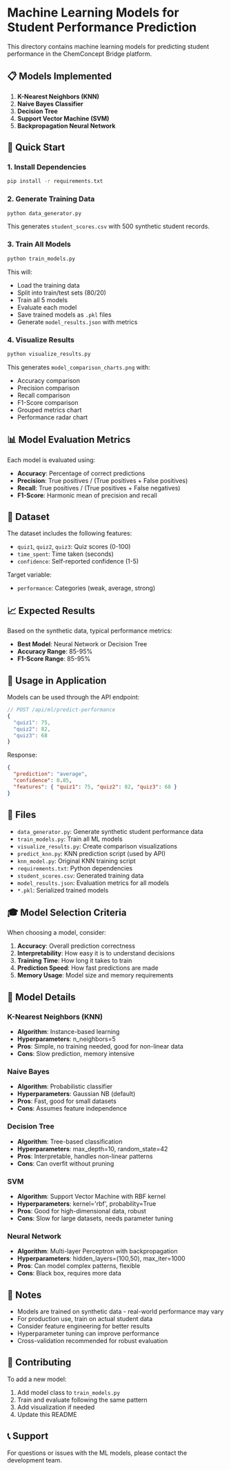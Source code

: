 # Machine Learning Models for Student Performance Prediction

This directory contains machine learning models for predicting student performance in the ChemConcept Bridge platform.

## 📋 Models Implemented

1. **K-Nearest Neighbors (KNN)**
2. **Naive Bayes Classifier**
3. **Decision Tree**
4. **Support Vector Machine (SVM)**
5. **Backpropagation Neural Network**

## 🚀 Quick Start

### 1. Install Dependencies

```bash
pip install -r requirements.txt
```

### 2. Generate Training Data

```bash
python data_generator.py
```

This generates `student_scores.csv` with 500 synthetic student records.

### 3. Train All Models

```bash
python train_models.py
```

This will:
- Load the training data
- Split into train/test sets (80/20)
- Train all 5 models
- Evaluate each model
- Save trained models as `.pkl` files
- Generate `model_results.json` with metrics

### 4. Visualize Results

```bash
python visualize_results.py
```

This generates `model_comparison_charts.png` with:
- Accuracy comparison
- Precision comparison
- Recall comparison
- F1-Score comparison
- Grouped metrics chart
- Performance radar chart

## 📊 Model Evaluation Metrics

Each model is evaluated using:
- **Accuracy**: Percentage of correct predictions
- **Precision**: True positives / (True positives + False positives)
- **Recall**: True positives / (True positives + False negatives)
- **F1-Score**: Harmonic mean of precision and recall

## 🎯 Dataset

The dataset includes the following features:
- `quiz1`, `quiz2`, `quiz3`: Quiz scores (0-100)
- `time_spent`: Time taken (seconds)
- `confidence`: Self-reported confidence (1-5)

Target variable:
- `performance`: Categories (weak, average, strong)

## 📈 Expected Results

Based on the synthetic data, typical performance metrics:
- **Best Model**: Neural Network or Decision Tree
- **Accuracy Range**: 85-95%
- **F1-Score Range**: 85-95%

## 🔧 Usage in Application

Models can be used through the API endpoint:

```javascript
// POST /api/ml/predict-performance
{
  "quiz1": 75,
  "quiz2": 82,
  "quiz3": 68
}
```

Response:
```json
{
  "prediction": "average",
  "confidence": 0.85,
  "features": { "quiz1": 75, "quiz2": 82, "quiz3": 68 }
}
```

## 📁 Files

- `data_generator.py`: Generate synthetic student performance data
- `train_models.py`: Train all ML models
- `visualize_results.py`: Create comparison visualizations
- `predict_knn.py`: KNN prediction script (used by API)
- `knn_model.py`: Original KNN training script
- `requirements.txt`: Python dependencies
- `student_scores.csv`: Generated training data
- `model_results.json`: Evaluation metrics for all models
- `*.pkl`: Serialized trained models

## 🎓 Model Selection Criteria

When choosing a model, consider:

1. **Accuracy**: Overall prediction correctness
2. **Interpretability**: How easy it is to understand decisions
3. **Training Time**: How long it takes to train
4. **Prediction Speed**: How fast predictions are made
5. **Memory Usage**: Model size and memory requirements

## 🔬 Model Details

### K-Nearest Neighbors (KNN)
- **Algorithm**: Instance-based learning
- **Hyperparameters**: n_neighbors=5
- **Pros**: Simple, no training needed, good for non-linear data
- **Cons**: Slow prediction, memory intensive

### Naive Bayes
- **Algorithm**: Probabilistic classifier
- **Hyperparameters**: Gaussian NB (default)
- **Pros**: Fast, good for small datasets
- **Cons**: Assumes feature independence

### Decision Tree
- **Algorithm**: Tree-based classification
- **Hyperparameters**: max_depth=10, random_state=42
- **Pros**: Interpretable, handles non-linear patterns
- **Cons**: Can overfit without pruning

### SVM
- **Algorithm**: Support Vector Machine with RBF kernel
- **Hyperparameters**: kernel='rbf', probability=True
- **Pros**: Good for high-dimensional data, robust
- **Cons**: Slow for large datasets, needs parameter tuning

### Neural Network
- **Algorithm**: Multi-layer Perceptron with backpropagation
- **Hyperparameters**: hidden_layers=(100,50), max_iter=1000
- **Pros**: Can model complex patterns, flexible
- **Cons**: Black box, requires more data

## 📝 Notes

- Models are trained on synthetic data - real-world performance may vary
- For production use, train on actual student data
- Consider feature engineering for better results
- Hyperparameter tuning can improve performance
- Cross-validation recommended for robust evaluation

## 🤝 Contributing

To add a new model:
1. Add model class to `train_models.py`
2. Train and evaluate following the same pattern
3. Add visualization if needed
4. Update this README

## 📞 Support

For questions or issues with the ML models, please contact the development team.
